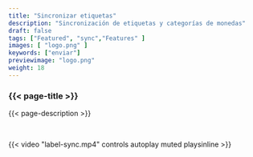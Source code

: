 ```yaml
---
title: "Sincronizar etiquetas"
description: "Sincronización de etiquetas y categorías de monedas"
draft: false
tags: ["Featured", "sync","Features" ]
images: [ "logo.png" ]
keywords: ["enviar"]
previewimage: "logo.png"
weight: 18
---
```


### {{< page-title >}} 
{{< page-description >}} 

<br>


{{< video "label-sync.mp4" controls  autoplay muted playsinline >}}